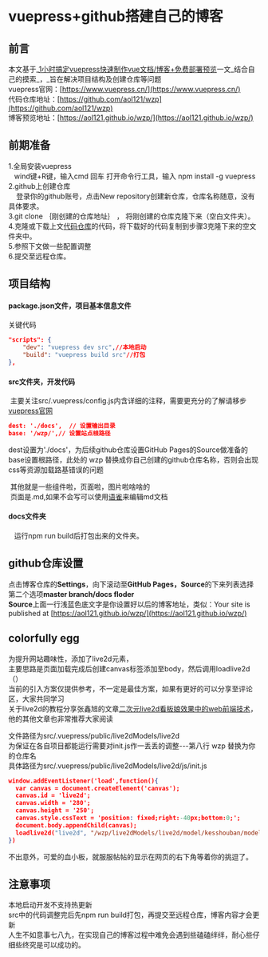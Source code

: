 # vuepress+github搭建自己的博客

<a name="xNgqj"></a>
## 前言
本文基于_[1小时搞定vuepress快速制作vue文档/博客+免费部署预览](https://juejin.im/post/5dce1e0e5188254eda3936c5)一文_结合自己的摸索_，_旨在解决项目结构及创建仓库等问题<br />vuepress官网：[https://www.vuepress.cn/](https://www.vuepress.cn/)<br />代码仓库地址：[https://github.com/aol121/wzp](https://github.com/aol121/wzp)<br />博客预览地址：[https://aol121.github.io/wzp/](https://aol121.github.io/wzp/)

<a name="nyJNv"></a>
## 前期准备
1.全局安装vuepress<br />   wind键+R键，输入cmd 回车 打开命令行工具，输入 npm install -g vuepress<br />2.github上创建仓库<br />    登录你的github账号，点击New repository创建新仓库，仓库名称随意，没有具体要求。<br />3.git clone ｛刚创建的仓库地址｝ ， 将刚创建的仓库克隆下来（空白文件夹）。<br />4.克隆或下载上文[代码仓库](https://github.com/aol121/wzp)的代码，将下载好的代码复制到步骤3克隆下来的空文件夹中。<br />5.参照下文做一些配置调整<br />6.提交至远程仓库。


<a name="lR9Oa"></a>
## 项目结构
<a name="8nigT"></a>
#### package.json文件，项目基本信息文件
关键代码
```json
"scripts": {
    "dev": "vuepress dev src",//本地启动
    "build": "vuepress build src"//打包
},
```

<a name="nWZG0"></a>
#### src文件夹，开发代码
 主要关注src/.vuepress/config.js内含详细的注释，需要更充分的了解请移步[vuepress官网](https://www.vuepress.cn/)
```json
dest: './docs',  // 设置输出目录
base: '/wzp/',// 设置站点根路径
```
dest设置为'./docs'，为后续github仓库设置GitHub Pages的Source做准备的<br />base设置根路径，此处的 wzp 替换成你自己创建的github仓库名称，否则会出现css等资源加载路基错误的问题

 其他就是一些组件啦，页面啦，图片啦啥啥的<br /> 页面是.md,如果不会写可以使用[语雀](https://www.yuque.com/dashboard)来编辑md文档

<a name="xF44b"></a>
#### docs文件夹
   运行npm run build后打包出来的文件夹。

<a name="j5Uoq"></a>
## github仓库设置

点击博客仓库的**Settings**，向下滚动至**GitHub Pages，Source**的下来列表选择第二个选项**master branch/docs floder**<br />**Source**上面一行浅蓝色底文字是你设置好以后的博客地址，类似：Your site is published at [https://aol121.github.io/wzp/](https://aol121.github.io/wzp/)

<a name="PYLok"></a>
## colorfully egg
为提升网站趣味性，添加了live2d元素，<br />主要思路是页面加载完成后创建canvas标签添加至body，然后调用loadlive2d（）<br />当前的引入方案仅提供参考，不一定是最佳方案，如果有更好的可以分享至评论区，大家共同学习<br />关于live2d的教程分享张鑫旭的文章[二次元live2d看板娘效果中的web前端技术](https://www.zhangxinxu.com/wordpress/2018/05/live2d-web-webgl-js/)，他的其他文章也非常推荐大家阅读

文件路径为src/.vuepress/public/live2dModels/live2d<br />为保证在各自项目都能运行需要对init.js作一丢丢的调整---第八行 wzp 替换为你的仓库名<br />具体路径为src/.vuepress/public/live2dModels/live2d/js/init.js
```json
window.addEventListener('load',function(){
  var canvas = document.createElement('canvas');
  canvas.id = 'live2d';
  canvas.width = '280';
  canvas.height = '250';
  canvas.style.cssText = 'position: fixed;right:-40px;bottom:0;';
  document.body.appendChild(canvas);
  loadlive2d("live2d", "/wzp/live2dModels/live2d/model/kesshouban/model.json");//wzp替换为仓库名
})
```
不出意外，可爱的血小板，就服服帖帖的显示在网页的右下角等着你的挑逗了。

<a name="kYc9R"></a>
## 注意事项
本地启动开发不支持热更新<br />src中的代码调整完后先npm run build打包，再提交至远程仓库，博客内容才会更新<br />人生不如意事七八九，在实现自己的博客过程中难免会遇到些磕磕绊绊，耐心些仔细些终究是可以成功的。

